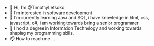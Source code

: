 - 👋 Hi, I’m @TimothyLetsoko
- 👀 I’m interested in software development
- 🌱 I’m currently learning Java and SQL, i have knowledge in html, css, javascript, c#, i am working towards being a senior programmer
- 💞️ I hold a degree in Information Technology and working towards shaping my programming skills.
- 📫 How to reach me ...

<!---
TimothyLetsoko/TimothyLetsoko is a ✨ special ✨ repository because its `README.md` (this file) appears on your GitHub profile.
You can click the Preview link to take a look at your changes.
--->
